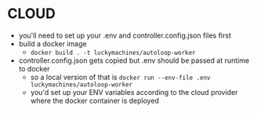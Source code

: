 # CLOUD

- you'll need to set up your .env and controller.config.json files first
- build a docker image
  - `docker build . -t luckymachines/autoloop-worker`
- controller.config.json gets copied but .env should be passed at runtime to docker
  - so a local version of that is `docker run --env-file .env luckymachines/autoloop-worker`
  - you'd set up your ENV variables according to the cloud provider where the docker container is deployed
